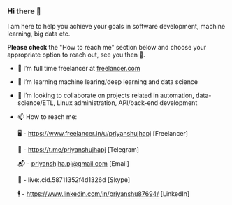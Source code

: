 ### Hi there 👋

I am here to help you achieve your goals in software development, machine learning, big data etc. 

**Please check** the "How to reach me" section below and choose your appropriate option to reach out, see you then 🍻.

- 🔭 I’m full time freelancer at [freelancer.com](https://www.freelancer.in/u/priyanshujhapj)
  
- 🌱 I’m learning machine learing/deep learning and data science
  
- 👯 I’m looking to collaborate on projects related in automation, data-science/ETL, Linux administration, API/back-end development
  
- 📫 How to reach me:

    🖥️ - https://www.freelancer.in/u/priyanshujhapj       [Freelancer]
  
    📱 - https://t.me/priyanshujhapj                      [Telegram]
  
    📬 - priyanshjha.pj@gmail.com                         [Email]
  
    👋 - live:.cid.58711352f4d1326d                       [Skype]
  
    🕴️ - https://www.linkedin.com/in/priyanshu87694/      [LinkedIn]
